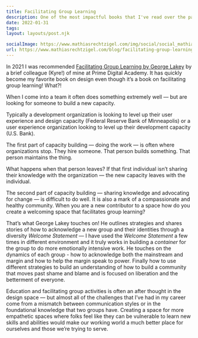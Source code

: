 ```yaml
---
title: Facilitating Group Learning
description: One of the most impactful books that I've read over the past year was Facilitating Group Learning by George Lakey
date: 2022-01-31
tags:
layout: layouts/post.njk

socialImage: https://www.mathiasrechtzigel.com/img/social/social_mathias_rechtzigel.png
url: https://www.mathiasrechtzigel.com/blog/facilitating-group-learning
---
```


<p class="lead-p">
In 2021 I was recommended <a href="https://www.amazon.com/Facilitating-Group-Learning-Strategies-Learners/dp/1629638269/ref=asc_df_1629638269/">Facilitating Group Learning by George Lakey</a> by a brief colleague (Kyre!) of mine at Prime Digital Academy. It has quickly become my favorite book on design even though it’s a book on facilitating group learning! What?!</p>

When I come into a team it often does something extremely well — but are looking for someone to build a new capacity. 

Typically a development organization is looking to level up their user experience and design capacity (Federal Reserve Bank of Minneapolis) or a user experience organization looking to level up their development capacity (U.S. Bank).

The first part of capacity building — doing the work — is often where organizations stop. They hire someone. That person builds something. That person maintains the thing.

What happens when that person leaves? If that first individual isn’t sharing their knowledge with the organization — the new capacity leaves with the individual.

The second part of capacity building — sharing knowledge and advocating for change — is difficult to do well. It is also a mark of a compassionate and healthy community. When you are a new contributor to a space how do you create a welcoming space that facilitates group learning?

That’s what George Lakey touches on! He outlines strategies and shares stories of how to acknowledge a new group and their identities through a diversity *Welcome Statement* — I have used the *Welcome Statement* a few times in different environment and it truly works in building a *container* for the group to do more emotionally intensive work. He touches on the dynamics of each group - how to acknowledge both the mainstream and margin and how to help the margin speak to power. Finally how to use different strategies to build an understanding of how to build a community that moves past shame and blame and is focused on liberation and the betterment of everyone.

Education and facilitating group activities is often an after thought in the design space — but almost all of the challenges that I’ve had in my career come from a mismatch between communication styles or in the foundational knowledge that two groups have. Creating a space for more empathetic spaces where folks feel like they can be vulnerable to learn new skills and abilities would make our working world a much better place for ourselves and those we’re trying to serve.


